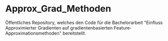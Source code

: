 # Approx_Grad_Methoden
Öffentliches Repository, welches den Code für die Bachelorarbeit "Einfluss Approximierter Gradienten auf gradientenbasierten Feature-Approximationsmethoden" bereitstellt.
